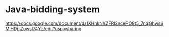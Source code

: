 # Java-bidding-system
https://docs.google.com/document/d/1XHhkNhZFRl3ncePO9t5_7nqGhws6MlHDj-ZowsI74Yc/edit?usp=sharing
